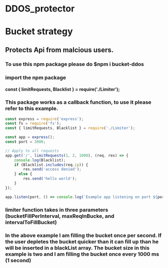 # DDOS_protector

# Bucket strategy

## Protects Api from malcious users.

### To use this npm package please do \$npm i bucket-ddos

### import the npm package

#### const { limitRequests, Blacklist } = require('./Limiter');

### This package works as a callback function, to use it please refer to this example.

```javascript
const express = require('express');
const fs = require('fs');
const { limitRequests, Blacklist } = require('./Limiter');

const app = express();
const port = 3000;

// Apply to all requests
app.get('/', limitRequests(1, 2, 1000), (req, res) => {
	console.log(Blacklist);
	if (Blacklist.includes(req.ip)) {
		res.send('access denied');
	} else {
		res.send('hello world');
	}
});

app.listen(port, () => console.log(`Example app listening on port ${port}!`));
```

### limiter function takes in three parameters (bucketFillPerInterval, maxReqInBucke, and intervalToFillBucket)

### In the above example I am filling the bucket once per second. If the user depletes the bucket quicker than it can fill up than he will be inserted in a blackList array. The bucket size in this example is two and I am filling the bucket once every 1000 ms (1 second)

